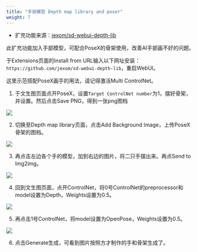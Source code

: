 ```yaml
---
title: "手部模型 Depth map library and poser"
weight: 7
---
```


- 扩充功能来源：[jexom/sd-webui-depth-lib](https://github.com/jexom/sd-webui-depth-lib)

此扩充功能加入手部模型，可配合PoseX的骨架使用，改善AI手部画不好的问题。

于Extensions页面的Install from URL输入以下网址安装： `https://github.com/jexom/sd-webui-depth-lib`，重启WebUI。

这里示范搭配PoseX画手的用法，请记得激活Multi ControlNet。

1. 于文生图页面点开PoseX，设置`Target ControlNet number`为1，摆好骨架，并设置。然后点击Save PNG，得到一张png图档

![](../../../images/sd-webui-depth-lib-1.webp)

2. 切换至Depth map library页面，点击Add Background Image，上传PoseX骨架的图档。

![](../../../images/sd-webui-depth-lib-2.webp)

3. 再点击左边各个手的模型，加到右边的图片，将二只手摆出来。再点Send to Img2img。

![](../../../images/sd-webui-depth-lib-3.webp)

4. 回到文生图页面，点开ControlNet，将0号ControlNet的preprocessor和model设置为Depth，Weights设置为0.5。

![](../../../images/sd-webui-depth-lib-4.webp)

5. 再点击1号ControlNet，将model设置为OpenPose，Weights设置为0.5。

![](../../../images/sd-webui-depth-lib-5.webp)

6. 点击Generate生成，可看到图片按照方才制作的手和骨架生成了。
